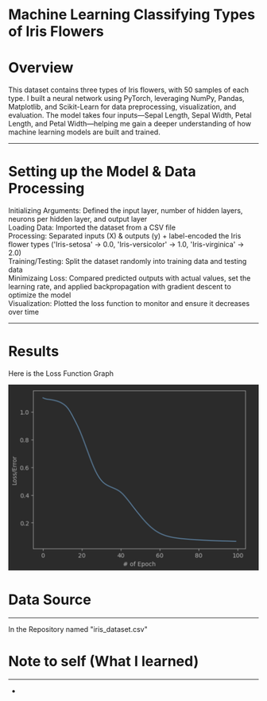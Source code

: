 # Machine Learning Classifying Types of Iris Flowers
# Overview
This dataset contains three types of Iris flowers, with 50 samples of each type. I built a neural network using PyTorch, leveraging NumPy, Pandas, Matplotlib, and Scikit-Learn for data preprocessing, visualization, and evaluation. The model takes four inputs—Sepal Length, Sepal Width, Petal Length, and Petal Width—helping me gain a deeper understanding of how machine learning models are built and trained.
___
# Setting up the Model & Data Processing
Initializing Arguments: Defined the input layer, number of hidden layers, neurons per hidden layer, and output layer  
Loading Data: Imported the dataset from a CSV file  
Processing: Separated inputs (X) & outputs (y) + label-encoded the Iris flower types ('Iris-setosa' → 0.0, 'Iris-versicolor' → 1.0, 'Iris-virginica' → 2.0)  
Training/Testing: Split the dataset randomly into training data and testing data  
Minimizaing Loss: Compared predicted outputs with actual values, set the learning rate, and applied backpropagation with gradient descent to optimize the model  
Visualization: Plotted the loss function to monitor and ensure it decreases over time  
___
# Results
Here is the Loss Function Graph

![Error-Epoch](images/lossepo.png)

# Data Source
___
In the Repository named "iris_dataset.csv"



# Note to self (What I learned)
___
- 
